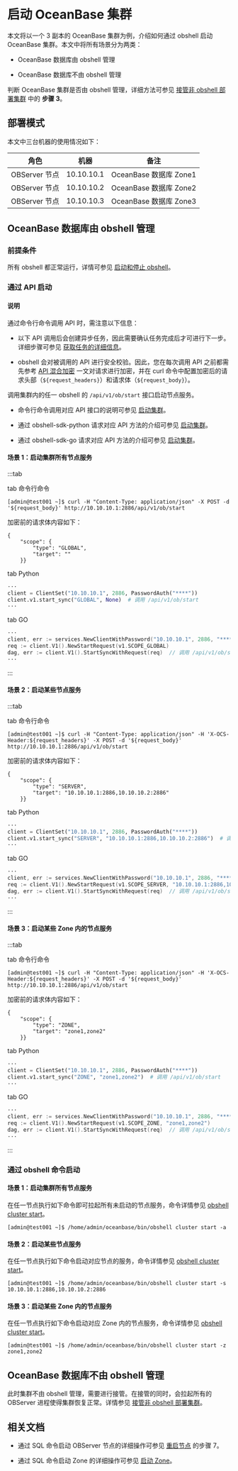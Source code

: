 # 启动 OceanBase 集群

本文将以一个 3 副本的 OceanBase 集群为例，介绍如何通过 obshell 启动 OceanBase 集群。本文中将所有场景分为两类：

- OceanBase 数据库由 obshell 管理

- OceanBase 数据库不由 obshell 管理

判断 OceanBase 集群是否由 obshell 管理，详细方法可参见 [接管非 obshell 部署集群](300.take-over-non-obshell-deployed-clusters.md) 中的 **步骤 3**。

## 部署模式

本文中三台机器的使用情况如下：

| 角色 | 机器 | 备注 |
| --- | --- | --- |
| OBServer 节点 | 10.10.10.1 | OceanBase 数据库 Zone1 |
| OBServer 节点 | 10.10.10.2 | OceanBase 数据库 Zone2 |
| OBServer 节点 | 10.10.10.3 | OceanBase 数据库 Zone3 |

## OceanBase 数据库由 obshell 管理

### 前提条件

所有 obshell 都正常运行，详情可参见 [启动和停止 obshell](100.start-stop-obshell.md)。

### 通过 API 启动

<main id="notice" type='explain'>
  <h4>说明</h4>
  <p>通过命令行命令调用 API 时，需注意以下信息：
  <ul>
  <li>
  <p>以下 API 调用后会创建异步任务，因此需要确认任务完成后才可进行下一步。详细步骤可参见 <a href='../400.obshell-api-reference/2000.get-dag-detail.md'>获取任务的详细信息</a>。</p>
  </li>
  <li>
  <p>obshell 会对被调用的 API 进行安全校验。因此，您在每次调用 API 之前都需先参考 <a href='../400.obshell-api-reference/200.api-hybrid-encryption.md'>API 混合加密</a> 一文对请求进行加密，并在 curl 命令中配置加密后的请求头部（<code>${request_headers}</code>）和请求体（<code>${request_body}</code>）。</p>
  </li>
  </ul>
</main>

调用集群内的任一 obshell 的 `/api/v1/ob/start` 接口启动节点服务。

- 命令行命令调用对应 API 接口的说明可参见 [启动集群](../400.obshell-api-reference/700.start-cluster.md)。

- 通过 obshell-sdk-python 请求对应 API 方法的介绍可参见 [启动集群](../500.obshell-sdk-reference/100.python/700.start-cluster-of-python.md)。

- 通过 obshell-sdk-go 请求对应 API 方法的介绍可参见 [启动集群](../500.obshell-sdk-reference/200.go/700.start-cluster-of-go.md)。

#### 场景 1：启动集群所有节点服务

:::tab

tab 命令行命令

```shell
[admin@test001 ~]$ curl -H "Content-Type: application/json" -X POST -d '${request_body}' http://10.10.10.1:2886/api/v1/ob/start
```

加密前的请求体内容如下：

```shell
{
    "scope": {
        "type": "GLOBAL",
        "target": ""
    }}
```

tab Python

```python
···
client = ClientSet("10.10.10.1", 2886, PasswordAuth("****"))
client.v1.start_sync("GLOBAL", None)  # 调用 /api/v1/ob/start
···
```

tab GO

```go
···
client, err := services.NewClientWithPassword("10.10.10.1", 2886, "****")
req := client.V1().NewStartRequest(v1.SCOPE_GLOBAL)
dag, err := client.V1().StartSyncWithRequest(req)  // 调用 /api/v1/ob/start
···
```

:::

#### 场景 2：启动某些节点服务

:::tab

tab 命令行命令

```shell
[admin@test001 ~]$ curl -H "Content-Type: application/json" -H 'X-OCS-Header:${request_headers}' -X POST -d '${request_body}' http://10.10.10.1:2886/api/v1/ob/start
```

加密前的请求体内容如下：

```shell
{
    "scope": {
        "type": "SERVER",
        "target": "10.10.10.1:2886,10.10.10.2:2886"
    }}
```

tab Python

```python
···
client = ClientSet("10.10.10.1", 2886, PasswordAuth("****"))
client.v1.start_sync("SERVER", "10.10.10.1:2886,10.10.10.2:2886")  # 调用 /api/v1/ob/start
···
```

tab GO

```go
···
client, err := services.NewClientWithPassword("10.10.10.1", 2886, "****")
req := client.V1().NewStartRequest(v1.SCOPE_SERVER, "10.10.10.1:2886,10.10.10.2:2886")
dag, err := client.V1().StartSyncWithRequest(req)  // 调用 /api/v1/ob/start
···
```

:::

#### 场景 3：启动某些 Zone 内的节点服务

:::tab

tab 命令行命令

```shell
[admin@test001 ~]$ curl -H "Content-Type: application/json" -H 'X-OCS-Header:${request_headers}' -X POST -d '${request_body}' http://10.10.10.1:2886/api/v1/ob/start
```

加密前的请求体内容如下：

```shell
{
    "scope": {
        "type": "ZONE",
        "target": "zone1,zone2"
    }}
```

tab Python

```python
···
client = ClientSet("10.10.10.1", 2886, PasswordAuth("****"))
client.v1.start_sync("ZONE", "zone1,zone2")  # 调用 /api/v1/ob/start
···
```

tab GO

```go
···
client, err := services.NewClientWithPassword("10.10.10.1", 2886, "****")
req := client.V1().NewStartRequest(v1.SCOPE_ZONE, "zone1,zone2")
dag, err := client.V1().StartSyncWithRequest(req)  // 调用 /api/v1/ob/start
···
```

:::

### 通过 obshell 命令启动

#### 场景 1：启动集群所有节点服务

在任一节点执行如下命令即可拉起所有未启动的节点服务，命令详情参见 [obshell cluster start](../300.obshell-clients/200.cluster-commands.md)。

```shell
[admin@test001 ~]$ /home/admin/oceanbase/bin/obshell cluster start -a
```

#### 场景 2：启动某些节点服务

在任一节点执行如下命令启动对应节点的服务，命令详情参见 [obshell cluster start](../300.obshell-clients/200.cluster-commands.md)。

```shell
[admin@test001 ~]$ /home/admin/oceanbase/bin/obshell cluster start -s 10.10.10.1:2886,10.10.10.2:2886
```

#### 场景 3：启动某些 Zone 内的节点服务

在任一节点执行如下命令启动对应 Zone 内的节点服务，命令详情参见 [obshell cluster start](../300.obshell-clients/200.cluster-commands.md)。

```shell
[admin@test001 ~]$ /home/admin/oceanbase/bin/obshell cluster start -z zone1,zone2
```

## OceanBase 数据库不由 obshell 管理

此时集群不由 obshell 管理，需要进行接管。在接管的同时，会拉起所有的 OBServer 进程使得集群恢复正常。详情参见 [接管非 obshell 部署集群](300.take-over-non-obshell-deployed-clusters.md)。

## 相关文档

- 通过 SQL 命令启动 OBServer 节点的详细操作可参见 [重启节点](../../../../../600.manage/100.cluster-management/300.common-cluster-operations/300.restart-a-node.md) 的步骤 7。

- 通过 SQL 命令启动 Zone 的详细操作可参见 [启动 Zone](../../../../../600.manage/100.cluster-management/300.common-cluster-operations/800.1.start-a-zone.md)。
